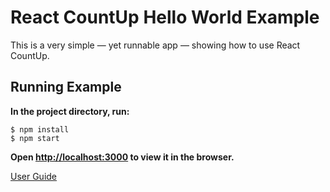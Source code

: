 React CountUp Hello World Example
==============================

This is a very simple — yet runnable app — showing how to use React CountUp.

## Running Example

**In the project directory, run:**
```
$ npm install
$ npm start
```
**Open [http://localhost:3000](http://localhost:3000) to view it in the browser.**

[User Guide](http://localhost:3000)